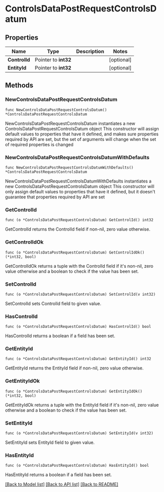 # ControlsDataPostRequestControlsDatum

## Properties

Name | Type | Description | Notes
------------ | ------------- | ------------- | -------------
**ControlId** | Pointer to **int32** |  | [optional] 
**EntityId** | Pointer to **int32** |  | [optional] 

## Methods

### NewControlsDataPostRequestControlsDatum

`func NewControlsDataPostRequestControlsDatum() *ControlsDataPostRequestControlsDatum`

NewControlsDataPostRequestControlsDatum instantiates a new ControlsDataPostRequestControlsDatum object
This constructor will assign default values to properties that have it defined,
and makes sure properties required by API are set, but the set of arguments
will change when the set of required properties is changed

### NewControlsDataPostRequestControlsDatumWithDefaults

`func NewControlsDataPostRequestControlsDatumWithDefaults() *ControlsDataPostRequestControlsDatum`

NewControlsDataPostRequestControlsDatumWithDefaults instantiates a new ControlsDataPostRequestControlsDatum object
This constructor will only assign default values to properties that have it defined,
but it doesn't guarantee that properties required by API are set

### GetControlId

`func (o *ControlsDataPostRequestControlsDatum) GetControlId() int32`

GetControlId returns the ControlId field if non-nil, zero value otherwise.

### GetControlIdOk

`func (o *ControlsDataPostRequestControlsDatum) GetControlIdOk() (*int32, bool)`

GetControlIdOk returns a tuple with the ControlId field if it's non-nil, zero value otherwise
and a boolean to check if the value has been set.

### SetControlId

`func (o *ControlsDataPostRequestControlsDatum) SetControlId(v int32)`

SetControlId sets ControlId field to given value.

### HasControlId

`func (o *ControlsDataPostRequestControlsDatum) HasControlId() bool`

HasControlId returns a boolean if a field has been set.

### GetEntityId

`func (o *ControlsDataPostRequestControlsDatum) GetEntityId() int32`

GetEntityId returns the EntityId field if non-nil, zero value otherwise.

### GetEntityIdOk

`func (o *ControlsDataPostRequestControlsDatum) GetEntityIdOk() (*int32, bool)`

GetEntityIdOk returns a tuple with the EntityId field if it's non-nil, zero value otherwise
and a boolean to check if the value has been set.

### SetEntityId

`func (o *ControlsDataPostRequestControlsDatum) SetEntityId(v int32)`

SetEntityId sets EntityId field to given value.

### HasEntityId

`func (o *ControlsDataPostRequestControlsDatum) HasEntityId() bool`

HasEntityId returns a boolean if a field has been set.


[[Back to Model list]](../README.md#documentation-for-models) [[Back to API list]](../README.md#documentation-for-api-endpoints) [[Back to README]](../README.md)


